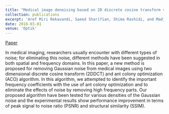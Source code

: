 ```yaml
---
title: "Medical image denoising based on 2D discrete cosine transform via ant colony optimization"
collection: publications
excerpt: 'Aref Miri Rekavandi, Saeed Sharifian, Shima Rashidi, and Madjid Ghods'
date: 2018-03-01
venue: 'Optik'
---
```

[Paper](https://www.sciencedirect.com/science/article/pii/S0030402617316881)

In medical imaging, researchers usually encounter with different types of noise; for eliminating this noise, different methods have been suggested in both spatial and frequency domains. In this paper, a new method is proposed for removing Gaussian noise from medical images using two dimensional discrete cosine transform (2DDCT) and ant colony optimization (ACO) algorithm. In this algorithm, we attempted to identify the important frequency coefficients with the use of ant colony optimization and to eliminate the effects of noise by removing high frequency parts. Our proposed algorithm have been tested for various densities of the Gaussian noise and the experimental results show performance improvement in terms of peak signal to noise ratio (PSNR) and structural similarity (SSIM).


